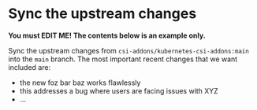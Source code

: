 # Sync the upstream changes

**You must EDIT ME! The contents below is an example only.**

Sync the upstream changes from `csi-addons/kubernetes-csi-addons:main` into the
`main` branch. The most important recent changes that we want included are:

- the new foz bar baz works flawlessly
- this addresses a bug where users are facing issues with XYZ
- ...

